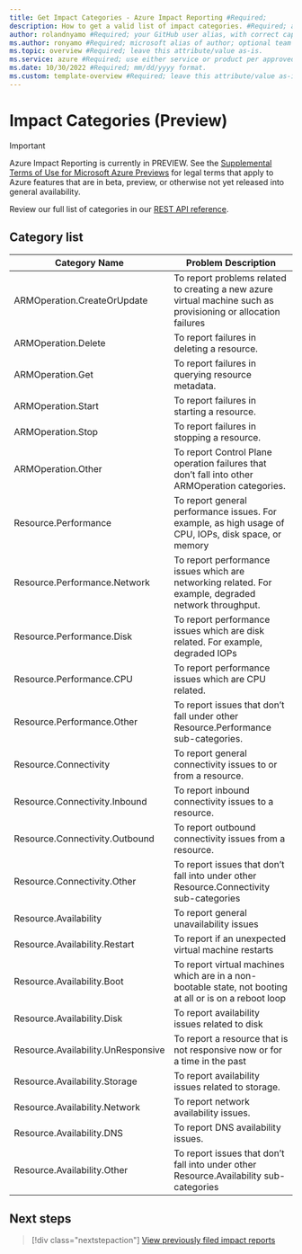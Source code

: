 ```yaml
---
title: Get Impact Categories - Azure Impact Reporting #Required; 
description: How to get a valid list of impact categories. #Required; article description that is displayed in search results. 
author: rolandnyamo #Required; your GitHub user alias, with correct capitalization.
ms.author: ronyamo #Required; microsoft alias of author; optional team alias.
ms.topic: overview #Required; leave this attribute/value as-is.
ms.service: azure #Required; use either service or product per approved list. 
ms.date: 10/30/2022 #Required; mm/dd/yyyy format.
ms.custom: template-overview #Required; leave this attribute/value as-is.
---
```


# Impact Categories (Preview)
> [!IMPORTANT]
> Azure Impact Reporting is currently in PREVIEW. See the [Supplemental Terms of Use for Microsoft Azure Previews](https://azure.microsoft.com/support/legal/preview-supplemental-terms/) for legal terms that apply to Azure features that are in beta, preview, or otherwise not yet released into general availability.

Review our full list of categories in our [REST API reference](https://aka.ms/ImpactRP/APIDocs).

## Category list

|**Category Name**|**Problem Description**|
|----------------------------------|------------------------------------------------------------------------------------------------------------------------|
|ARMOperation.CreateOrUpdate|To report problems related to creating a new azure virtual machine such as provisioning or allocation failures|
|ARMOperation.Delete|To report failures in deleting a resource.|
|ARMOperation.Get|To report failures in querying resource metadata.|
|ARMOperation.Start|To report failures in starting a resource.|
|ARMOperation.Stop|To report failures in stopping a resource.|
|ARMOperation.Other|To report Control Plane operation failures that don’t fall into other ARMOperation categories.|
|Resource.Performance|To report general performance issues. For example, as high usage of CPU, IOPs, disk space, or memory|
|Resource.Performance.Network|To report performance issues which are networking related. For example, degraded network throughput.|
|Resource.Performance.Disk|To report performance issues which are disk related. For example, degraded IOPs|
|Resource.Performance.CPU|To report performance issues which are CPU related.|
|Resource.Performance.Other|To report issues that don’t fall under other Resource.Performance sub-categories.|
|Resource.Connectivity|To report general connectivity issues to or from a resource.|
|Resource.Connectivity.Inbound|To report inbound connectivity issues to a resource.|
|Resource.Connectivity.Outbound|To report outbound connectivity issues from a resource.|
|Resource.Connectivity.Other|To report issues that don’t fall into under other Resource.Connectivity sub-categories|
|Resource.Availability|To report general unavailability issues|
|Resource.Availability.Restart|To report if an unexpected virtual machine restarts|
|Resource.Availability.Boot|To report virtual machines which are in a non-bootable state, not booting at all or is on a reboot loop|
|Resource.Availability.Disk|To report availability issues related to disk|
|Resource.Availability.UnResponsive|To report a resource that is not responsive now or for a time in the past|
|Resource.Availability.Storage|To report availability issues related to storage.|
|Resource.Availability.Network|To report network availability issues.|
|Resource.Availability.DNS|To report DNS availability issues.|
|Resource.Availability.Other|To report issues that don’t fall into under other Resource.Availability sub-categories|


## Next steps

> [!div class="nextstepaction"]
> [View previously filed impact reports](view-impact-insights.md)